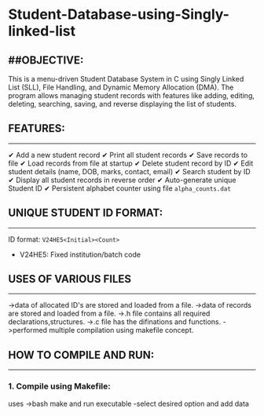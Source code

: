 # Student-Database-using-Singly-linked-list

##OBJECTIVE:
------------
This is a menu-driven Student Database System in C using Singly Linked List (SLL), File Handling, and Dynamic Memory Allocation (DMA). The program allows managing student records with features like adding, editing, deleting, searching, saving, and reverse displaying the list of students.

## FEATURES:
------------
✔ Add a new student record
✔ Print all student records
✔ Save records to file
✔ Load records from file at startup
✔ Delete student record by ID
✔ Edit student details (name, DOB, marks, contact, email)
✔ Search student by ID
✔ Display all student records in reverse order
✔ Auto-generate unique Student ID
✔ Persistent alphabet counter using file `alpha_counts.dat`

## UNIQUE STUDENT ID FORMAT:
---------------------------
ID format: `V24HE5<Initial><Count>`
- V24HE5: Fixed institution/batch code

## USES OF VARIOUS FILES
---------------------------------
->data of allocated ID's are stored and loaded from a file.
->data of records are stored and loaded from a file.
->.h file contains all required declarations,structures.
->.c file has the difinations and functions.
->performed multiple compilation using makefile concept.

## HOW TO COMPILE AND RUN:
--------------------------
### 1. Compile using Makefile:
uses ->bash
make
and run executable
-select desired option and add data
